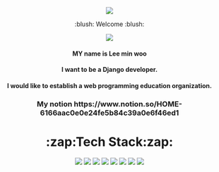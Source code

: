 <p align="center"><img src="https://capsule-render.vercel.app/api?type=slice&color=auto&height=200&section=header&text=&fontSize=90"/></p>
<p align="center"> :blush: Welcome :blush:</p>
<p align="center"><img src="https://capsule-render.vercel.app/api?type=slice&color=auto&height=200&section=footer&text=&fontSize=90"/></p>
<h4 align="center"> MY name is Lee min woo</h2>
<h4 align="center"> I want to be a Django developer.</h2>
<h4 align="center">I would like to establish a web programming education organization.</h2>
<h3 align="center">My notion https://www.notion.so/HOME-6166aac0e0e24fe5b84c39a0e6f46ed1</h3>
<h1 align="center">:zap:Tech Stack:zap:</h1>
<p align="center">
<img src="https://img.shields.io/badge/Python-3766AB?style=flat-square&logo=Python&logoColor=white"/></a>
<img src="https://img.shields.io/badge/Django-092E20?style=flat-square&logo=Django&logoColor=white"/></a>
<img src="https://img.shields.io/badge/HTML5-E34F26?style=flat-square&logo=HTML5&logoColor=white"/></a>
<img src="https://img.shields.io/badge/CSS3-1572B6?style=flat-square&logo=CSS3&logoColor=white"/></a>
<img src="https://img.shields.io/badge/JavaScript-F7DF1E?style=flat-square&logo=JavaScript&logoColor=white"/></a>
<img src="https://img.shields.io/badge/jQuery-F0769AD?style=flat-square&logo=jQuery&logoColor=white"/></a>
<img src="https://img.shields.io/badge/Vue.js-4FC08D?style=flat-square&logo=Vue.js&logoColor=white"/></a>
<img src="https://img.shields.io/badge/MariaDB-003545?style=flat-square&logo=MariaDB&logoColor=white"/></a>
</p>


<!--
**minwoo9629/minwoo9629** is a ✨ _special_ ✨ repository because its `README.md` (this file) appears on your GitHub profile.

Here are some ideas to get you started:

- 🔭 I’m currently working on ...
- 🌱 I’m currently learning ...
- 👯 I’m looking to collaborate on ...
- 🤔 I’m looking for help with ...
- 💬 Ask me about ...
- 📫 How to reach me: ...
- 😄 Pronouns: ...
- ⚡ Fun fact: ...
-->
